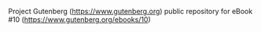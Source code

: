 Project Gutenberg (https://www.gutenberg.org) public repository for eBook #10 (https://www.gutenberg.org/ebooks/10)
